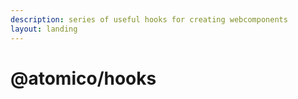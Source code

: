 ```yaml
---
description: series of useful hooks for creating webcomponents
layout: landing
---
```


# @atomico/hooks

